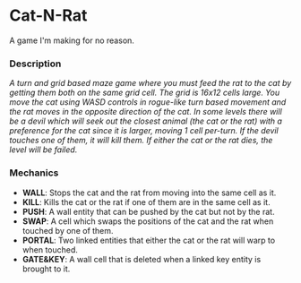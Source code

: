 # Cat-N-Rat
A game I'm making for no reason.

### Description
*A turn and grid based maze game where you must feed the rat to the cat by getting them both on the same grid cell. The grid is 16x12 cells large. You move the cat using WASD controls in rogue-like turn based movement and the rat moves in the opposite direction of the cat. In some levels there will be a devil which will seek out the closest animal (the cat or the rat) with a preference for the cat since it is larger, moving 1 cell per-turn. If the devil touches one of them, it will kill them. If either the cat or the rat dies, the level will be failed.*

### Mechanics
* __WALL__: Stops the cat and the rat from moving into the same cell as it.
* __KILL__: Kills the cat or the rat if one of them are in the same cell as it.
* __PUSH__: A wall entity that can be pushed by the cat but not by the rat.
* __SWAP__: A cell which swaps the positions of the cat and the rat when touched by one of them.
* __PORTAL__: Two linked entities that either the cat or the rat will warp to when touched.
* __GATE&KEY__: A wall cell that is deleted when a linked key entity is brought to it.
